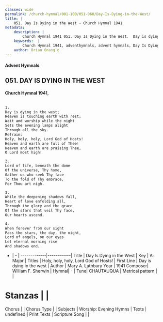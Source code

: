 ```yaml
---
classes: wide
permalink: /church-hymnal/001-100/051-060/Day-Is-Dying-in-the-West/
title: |
    051. Day Is Dying in the West - Church Hymnal 1941
metadata:
    description: |
        Church Hymnal 1941 051. Day Is Dying in the West.  Day is dying in the west; Heaven is touching earth with rest; Wait and worship while the night Sets the evening lamps alight Through all the sky. 
    keywords:  |
        Church Hymnal 1941, adventhymnals, advent hymnals, Day Is Dying in the West, Day is dying in the west. Holy, holy, holy, Lord God of Hosts!
    author: Brian Onang'o
---
```


#### Advent Hymnals
## 051. DAY IS DYING IN THE WEST
####  Church Hymnal 1941,

```txt

1.
Day is dying in the west;
Heaven is touching earth with rest;
Wait and worship while the night
Sets the evening lamps alight
Through all the sky.
Refrain:
Holy, holy, holy, Lord God of Hosts!
Heaven and earth are full of Thee!
Heaven and earth are praising Thee,
O Lord most high!

2.
Lord of life, beneath the dome
Of the universe, Thy home,
Gather us who seek Thy face
To the fold of Thy embrace,
For Thou art nigh.

3.
While the deepening shadows fall,
Heart of love enfolding all,
Through the glory and the grace
Of the stars that veil Thy face,
Our hearts ascend.

4.
When forever from our sight
Pass the stars, the day, the night,
Lord of angels, on our eyes
Let eternal morning rise
And shadows end.


```

- |   -  |
-------------|------------|
Title | Day Is Dying in the West |
Key | A♭ Major |
Titles | Holy, holy, holy, Lord God of Hosts! |
First Line | Day is dying in the west |
Author | Mary A. Lathbury
Year | 1941
Composer| William F. Sherwin |
Hymnal|  - |
Tune| CHAUTAUQUA |
Metrical pattern | |
# Stanzas |  |
Chorus |  |
Chorus Type |  |
Subjects | Worship: Evening Hymns |
Texts | undefined |
Print Texts | 
Scripture Song |  |
    
